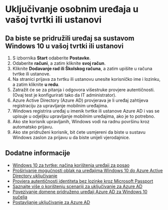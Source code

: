 

<properties
    pageTitle="Uključivanje osobnim uređaja u vašoj tvrtki ili ustanovi | Microsoft Azure"
    description="U članku se objašnjava kako korisnici mogu registrirati osobnih uređaja Windows 10 njihove korporacijskom mrežom, a navedeni koraci za implementaciju za scenarij BYOD."
    services="active-directory"
    documentationCenter=""
    authors="femila"
    manager="swadhwa"
    editor=""
    tags="azure-classic-portal"/>
<tags
    ms.service="active-directory"
    ms.workload="identity"
    ms.tgt_pltfrm="na"
    ms.devlang="na"
    ms.topic="article"
    ms.date="09/27/2016"
    ms.author="femila"/>

# <a name="join-a-personal-device-to-your-organization"></a>Uključivanje osobnim uređaja u vašoj tvrtki ili ustanovi

## <a name="to-join-a-windows-10-device-to-your-organization"></a>Da biste se pridružili uređaj sa sustavom Windows 10 u vašoj tvrtki ili ustanovi

1.  S izbornika **Start** odaberite **Postavke**.
2.  Odaberite **računi**, a zatim kliknite **svoj račun**.
3.  Kliknite **Dodavanje rad ili Školskog računa**, a zatim upišite u računa tvrtke ili ustanove.
4.  Na stranici prijava za tvrtku ili ustanovu unesite korisničko ime i lozinku, a zatim kliknite **u redu**.
5.  Zatražit će se za pitanja i odgovora višestruke provjere autentičnosti. (Ovaj test je konfigurirati tako da IT administrator).
6.  Azure Active Directory (Azure AD) provjerava je li uređaj zahtijeva registraciju za upravljanje mobilnim uređajima.
7.  Windows registrira uređaj u imenik tvrtke ili ustanove Azure AD i vas se upisuje u odjeljku upravljanje mobilnim uređajima, ako je to potrebno.
8.  Ako ste korisnik upravljanih, Windows vodi na radnu površinu kroz automatsko prijavu.
9.  Ako ste pridruženi korisnik, bit ćete usmjereni da biste u sustavu Windows zaslon za prijavu u da biste unijeli vjerodajnice.

## <a name="additional-information"></a>Dodatne informacije
* [Windows 10 za tvrtke: načina korištenja uređaji za posao](active-directory-azureadjoin-windows10-devices-overview.md)
* [Proširivanje mogućnosti oblak na uređajima Windows 10 do Azure Active Directory uključivanje](active-directory-azureadjoin-user-upgrade.md)
* [Provjera autentičnosti identiteta bez lozinke kroz Microsoft Passport](active-directory-azureadjoin-passport.md)
* [Saznajte više o korištenju scenariji za uključivanje za Azure AD](active-directory-azureadjoin-deployment-aadjoindirect.md)
* [Povezivanje domene pridruženo uređaji Azure AD za Windows 10 sučelja](active-directory-azureadjoin-devices-group-policy.md)
* [Postavljanje uključivanje za Azure AD](active-directory-azureadjoin-setup.md)
